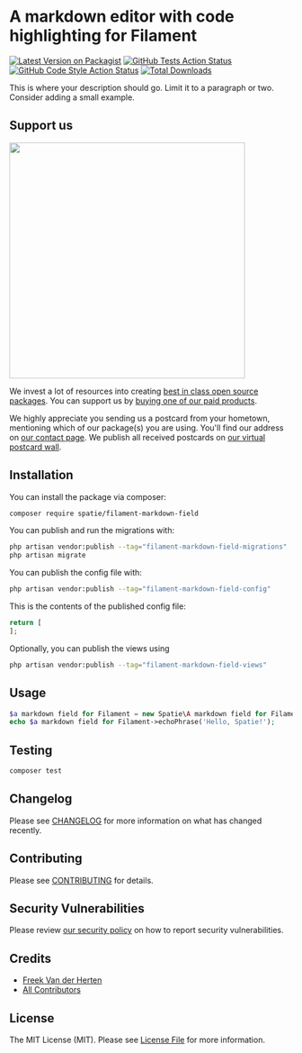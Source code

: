 # A markdown editor with code highlighting for Filament

[![Latest Version on Packagist](https://img.shields.io/packagist/v/spatie/filament-markdown-field.svg?style=flat-square)](https://packagist.org/packages/spatie/filament-markdown-field)
[![GitHub Tests Action Status](https://img.shields.io/github/workflow/status/spatie/filament-markdown-field/run-tests?label=tests)](https://github.com/spatie/filament-markdown-field/actions?query=workflow%3Arun-tests+branch%3Amain)
[![GitHub Code Style Action Status](https://img.shields.io/github/workflow/status/spatie/filament-markdown-field/Fix%20PHP%20code%20style%20issues?label=code%20style)](https://github.com/spatie/filament-markdown-field/actions?query=workflow%3A"Fix+PHP+code+style+issues"+branch%3Amain)
[![Total Downloads](https://img.shields.io/packagist/dt/spatie/filament-markdown-field.svg?style=flat-square)](https://packagist.org/packages/spatie/filament-markdown-field)

This is where your description should go. Limit it to a paragraph or two. Consider adding a small example.

## Support us

[<img src="https://github-ads.s3.eu-central-1.amazonaws.com/filament-markdown-field.jpg?t=1" width="419px" />](https://spatie.be/github-ad-click/filament-markdown-field)

We invest a lot of resources into creating [best in class open source packages](https://spatie.be/open-source). You can support us by [buying one of our paid products](https://spatie.be/open-source/support-us).

We highly appreciate you sending us a postcard from your hometown, mentioning which of our package(s) you are using. You'll find our address on [our contact page](https://spatie.be/about-us). We publish all received postcards on [our virtual postcard wall](https://spatie.be/open-source/postcards).

## Installation

You can install the package via composer:

```bash
composer require spatie/filament-markdown-field
```

You can publish and run the migrations with:

```bash
php artisan vendor:publish --tag="filament-markdown-field-migrations"
php artisan migrate
```

You can publish the config file with:

```bash
php artisan vendor:publish --tag="filament-markdown-field-config"
```

This is the contents of the published config file:

```php
return [
];
```

Optionally, you can publish the views using

```bash
php artisan vendor:publish --tag="filament-markdown-field-views"
```

## Usage

```php
$a markdown field for Filament = new Spatie\A markdown field for Filament();
echo $a markdown field for Filament->echoPhrase('Hello, Spatie!');
```

## Testing

```bash
composer test
```

## Changelog

Please see [CHANGELOG](CHANGELOG.md) for more information on what has changed recently.

## Contributing

Please see [CONTRIBUTING](CONTRIBUTING.md) for details.

## Security Vulnerabilities

Please review [our security policy](../../security/policy) on how to report security vulnerabilities.

## Credits

- [Freek Van der Herten](https://github.com/freekmurze)
- [All Contributors](../../contributors)

## License

The MIT License (MIT). Please see [License File](LICENSE.md) for more information.
